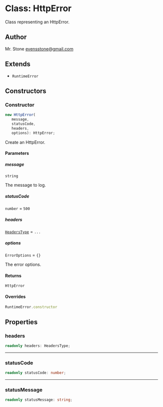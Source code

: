 # Class: HttpError

Class representing an HttpError.

## Author

Mr. Stone <evensstone@gmail.com>

## Extends

- `RuntimeError`

## Constructors

### Constructor

```ts
new HttpError(
   message, 
   statusCode, 
   headers, 
   options): HttpError;
```

Create an HttpError.

#### Parameters

##### message

`string`

The message to log.

##### statusCode

`number` = `500`

##### headers

[`HeadersType`](../../../declarations/type-aliases/HeadersType.md) = `...`

##### options

`ErrorOptions` = `{}`

The error options.

#### Returns

`HttpError`

#### Overrides

```ts
RuntimeError.constructor
```

## Properties

### headers

```ts
readonly headers: HeadersType;
```

***

### statusCode

```ts
readonly statusCode: number;
```

***

### statusMessage

```ts
readonly statusMessage: string;
```
